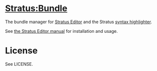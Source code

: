 # [Stratus:Bundle][bundles]
The bundle manager for
[Stratus Editor][stratus]
and the Stratus
[syntax highlighter][stratus-color].

See [the Stratus Editor manual][bundles] for
installation and usage.

# License
See LICENSE.


[bundles]:       http://stratuseditor.com/bundles/
[stratus]:       https://github.com/stratuseditor/stratus
[stratus-color]: https://github.com/stratuseditor/stratus-color
